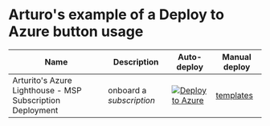 # Arturo's example of a Deploy to Azure button usage

Name | Description   | Auto-deploy   | Manual deploy |
-----| ------------- |--------------- |------- 
| Arturito's Azure Lighthouse - MSP Subscription Deployment |onboard a *subscription* | [![Deploy to Azure](https://aka.ms/deploytoazurebutton)](https://portal.azure.com/#create/Microsoft.Template/uri/%3A%2F%2Fraw.githubusercontent.com%2FArturo-Quiroga%2FAzure-Lighthouse-samples%2Fmaster%2Ftemplates%2Fdelegated-resource-management%2Fsubscription%2Fsubscription.json)  | [templates](https://github.com/Arturo-Quiroga/Azure-Lighthouse-samples/tree/master/templates/delegated-resource-management/subscription)
